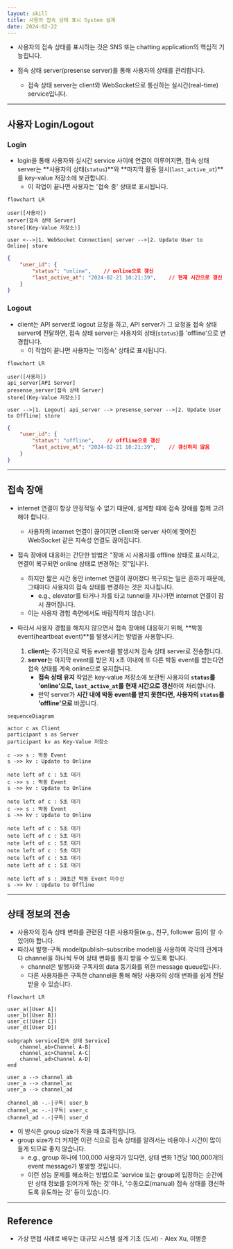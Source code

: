 ```yaml
---
layout: skill
title: 사용자 접속 상태 표시 System 설계
date: 2024-02-22
---
```





- 사용자의 접속 상태를 표시하는 것은 SNS 또는 chatting application의 핵심적 기능힙니다.

- 접속 상태 server(presense server)를 통해 사용자의 상태를 관리합니다.
    - 접속 상태 server는 client와 WebSocket으로 통신하는 실시간(real-time) service입니다.




---




## 사용자 Login/Logout


### Login

- login을 통해 사용자와 실시간 service 사이에 연결이 이루어지면, 접속 상태 server는 **사용자의 상태(`status`)**와 **마지막 활동 일시(`last_active_at`)**를 key-value 저장소에 보관합니다.
    - 이 작업이 끝나면 사용자는 '접속 중' 상태로 표시됩니다.

```mermaid
flowchart LR

user([사용자])
server[접속 상태 Server]
store[(Key-Value 저장소)]

user <-->|1. WebSocket Connection| server -->|2. Update User to Online| store
```

```json
{
    "user_id": {
        "status": "online",    // online으로 갱신
        "last_active_at": "2024-02-21 10:21:39",    // 현재 시간으로 갱신
    }
}
```

### Logout

- client는 API server로 logout 요청을 하고, API server가 그 요청을 접속 상태 server에 전달하면, 접속 상태 server는 사용자의 상태(`status`)를 'offline'으로 변경합니다.
    - 이 작업이 끝나면 사용자는 '미접속' 상태로 표시됩니다.

```mermaid
flowchart LR

user([사용자])
api_server[API Server]
presense_server[접속 상태 Server]
store[(Key-Value 저장소)]

user -->|1. Logout| api_server --> presense_server -->|2. Update User to Offline| store
```

```json
{
    "user_id": {
        "status": "offline",    // offline으로 갱신
        "last_active_at": "2024-02-21 10:21:39",    // 갱신하지 않음
    }
}
```




---




## 접속 장애

- internet 연결이 항상 안정적일 수 없기 때문에, 설계할 때에 접속 장애를 함께 고려해야 합니다.
    - 사용자의 internet 연결이 끊어지면 client와 server 사이에 맺어진 WebSocket 같은 지속성 연결도 끊어집니다.

- 접속 장애에 대응하는 간단한 방법은 "장애 시 사용자를 offline 상태로 표시하고, 연결이 복구되면 online 상태로 변경하는 것"입니다.
    - 하지만 짧은 시간 동안 internet 연결이 끊어졌다 복구되는 일은 흔하기 때문에, 그때마다 사용자의 접속 상태를 변경하는 것은 지나칩니다.
        - e.g., elevator를 타거나 차를 타고 tunnel을 지나가면 internet 연결이 잠시 끊어집니다.
    - 이는 사용자 경험 측면에서도 바람직하지 않습니다.

- 따라서 사용자 경험을 해치지 않으면서 접속 장애에 대응하기 위해, **박동 event(heartbeat event)**를 발생시키는 방법을 사용합니다.
    1. **client**는 주기적으로 박동 event를 발생시켜 접속 상태 server로 전송합니다.
    2. **server**는 마지막 event를 받은 지 x초 이내에 또 다른 박동 event를 받는다면 접속 상태를 계속 online으로 유지합니다.
        - **접속 상태 유지** 작업은 key-value 저장소에 보관된 사용자의 **`status`를 'online'으로, `last_active_at`를 현재 시간으로 갱신**하여 처리합니다.
        - 만약 server가 **시간 내에 박동 event를 받지 못한다면, 사용자의 `status`를 'offline'으로** 바꿉니다.

```mermaid
sequenceDiagram

actor c as Client
participant s as Server
participant kv as Key-Value 저장소

c ->> s : 박동 Event
s ->> kv : Update to Online

note left of c : 5초 대기
c ->> s : 박동 Event
s ->> kv : Update to Online

note left of c : 5초 대기
c ->> s : 박동 Event
s ->> kv : Update to Online

note left of c : 5초 대기
note left of c : 5초 대기
note left of c : 5초 대기
note left of c : 5초 대기
note left of c : 5초 대기
note left of c : 5초 대기

note left of s : 30초간 박동 Event 미수신
s ->> kv : Update to Offline
```




---




## 상태 정보의 전송

- 사용자의 접속 상태 변화를 관련된 다른 사용자들(e.g., 친구, follower 등)이 알 수 있어야 합니다.
- 따라서 발행-구독 model(publish–subscribe model)을 사용하여 각각의 관계마다 channel을 하나씩 두어 상태 변화를 통지 받을 수 있도록 합니다.
    - channel은 발행자와 구독자의 data 동기화를 위한 message queue입니다.
    - 다른 사용자들은 구독한 channel을 통해 해당 사용자의 상태 변화를 쉽게 전달받을 수 있습니다.

```mermaid
flowchart LR

user_a([User A])
user_b([User B])
user_c([User C])
user_d([User D])

subgraph service[접속 상태 Service]
    channel_ab>Channel A-B]
    channel_ac>Channel A-C]
    channel_ad>Channel A-D]
end

user_a --> channel_ab
user_a --> channel_ac
user_a --> channel_ad

channel_ab -.-|구독| user_b
channel_ac -.-|구독| user_c
channel_ad -.-|구독| user_d
```

- 이 방식은 group size가 작을 때 효과적입니다.
- group size가 더 커지면 이런 식으로 접속 상태를 알려서는 비용이나 시간이 많이 들게 되므로 좋지 않습니다.
    - e.g., group 하나에 100,000 사용자가 있다면, 상태 변화 1건당 100,000개의 event message가 발생할 것입니다.
    - 이런 성능 문제를 해소하는 방법으로 'service 또는 group에 입장하는 순간에만 상태 정보를 읽어가게 하는 것'이나, '수동으로(manual) 접속 상태를 갱신하도록 유도하는 것' 등이 있습니다.




---




## Reference

- 가상 면접 사례로 배우는 대규모 시스템 설계 기초 (도서) - Alex Xu, 이병준
